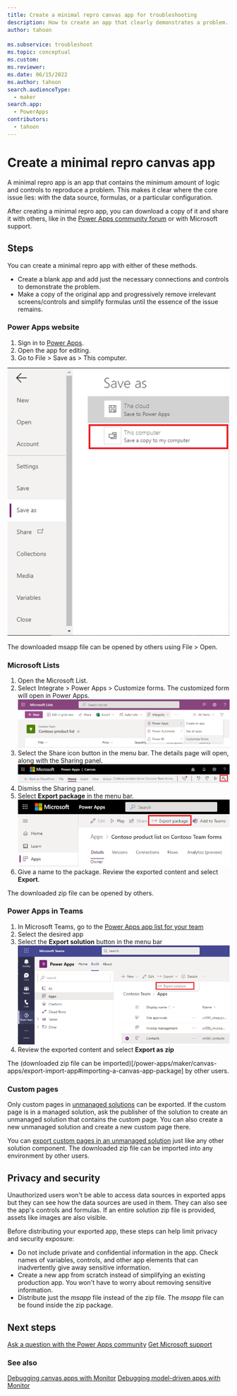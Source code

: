 ```yaml
---
title: Create a minimal repro canvas app for troubleshooting
description: How to create an app that clearly demonstrates a problem.
author: tahoon

ms.subservice: troubleshoot
ms.topic: conceptual
ms.custom:
ms.reviewer:
ms.date: 06/15/2022
ms.author: tahoon
search.audienceType: 
  - maker
search.app: 
  - PowerApps
contributors:
  - tahoon
---
```



# Create a minimal repro canvas app

A minimal repro app is an app that contains the minimum amount of logic and controls to reproduce a problem. This makes it clear where the core issue lies: with the data source, formulas, or a particular configuration.

After creating a minimal repro app, you can download a copy of it and share it with others, like in the [Power Apps community forum](https://powerusers.microsoft.com/t5/Power-Apps-Community/ct-p/PowerApps1) or with Microsoft support.


## Steps

You can create a minimal repro app with either of these methods.

* Create a blank app and add just the necessary connections and controls to demonstrate the problem.
* Make a copy of the original app and progressively remove irrelevant screens/controls and simplify formulas until the essence of the issue remains.


### Power Apps website

1. Sign in to [Power Apps](https://make.powerapps.com/).
2. Open the app for editing.
3. Go to File > Save as > This computer.

![Save menu in Power Apps Studio. The option "This computer" is highlighted.](media/minimal-canvas-app-repro/studio.png)

The downloaded msapp file can be opened by others using File > Open.

### Microsoft Lists

1. Open the Microsoft List.
2. Select Integrate > Power Apps > Customize forms. The customized form will open in Power Apps.
![Power Apps menu in Microsoft List. The option "Customize forms" is highlighted.](media/minimal-canvas-app-repro/microsoft-list.png)
3. Select the Share icon button in the menu bar. The details page will open, along with the Sharing panel.
![Editing an app in studio. The icon button for "Share" is highlighted in the top menu bar.](media/minimal-canvas-app-repro/microsoft-list-studio.png)
4. Dismiss the Sharing panel.
5. Select **Export package** in the menu bar.
![App details screen. The command button for "Export package" is highlighted in the top menu bar.](media/minimal-canvas-app-repro/microsoft-list-maker-portal.png)
6. Give a name to the package. Review the exported content and select **Export**.

The downloaded zip file can be opened by others.

### Power Apps in Teams

1. In Microsoft Teams, go to the [Power Apps app list for your team](/power-apps/teams/manage-your-apps)
2. Select the desired app
3. Select the **Export solution** button in the menu bar
![App list screen. An app is selected and the command button for "Export package" is highlighted in the top menu bar.](media/minimal-canvas-app-repro/teams.png)
4. Review the exported content and select **Export as zip**

The (downloaded zip file can be imported)[/power-apps/maker/canvas-apps/export-import-app#importing-a-canvas-app-package] by other users.

### Custom pages

Only custom pages in [unmanaged solutions](/power-platform/alm/solution-concepts-alm#managed-and-unmanaged-solutions#managed-and-unmanaged-solutions) can be exported. If the custom page is in a managed solution, ask the publisher of the solution to create an unmanaged solution that contains the custom page. You can also create a new unmanaged solution and create a new custom page there.

You can [export custom pages in an unmanaged solution](/power-apps/maker/data-platform/export-solutions) just like any other solution component. The downloaded zip file can be imported into any environment by other users.


## Privacy and security

Unauthorized users won't be able to access data sources in exported apps but they can see how the data sources are used in them. They can also see the app's controls and formulas. If an entire solution zip file is provided, assets like images are also visible.

Before distributing your exported app, these steps can help limit privacy and security exposure:

* Do not include private and confidential information in the app. Check names of variables, controls, and other app elements that can inadvertently give away sensitive information.
* Create a new app from scratch instead of simplifying an existing production app. You won't have to worry about removing sensitive information.
* Distribute just the _msapp_ file instead of the zip file. The _msapp_ file can be found inside the zip package.


## Next steps

[Ask a question with the Power Apps community](https://powerusers.microsoft.com/t5/Power-Apps-Community/ct-p/PowerApps1)
[Get Microsoft support](https://powerapps.microsoft.com/support/)


### See also

[Debugging canvas apps with Monitor](/power-apps/maker/monitor-canvasapps)
[Debugging model-driven apps with Monitor](/power-apps/maker/monitor-modelapps)
